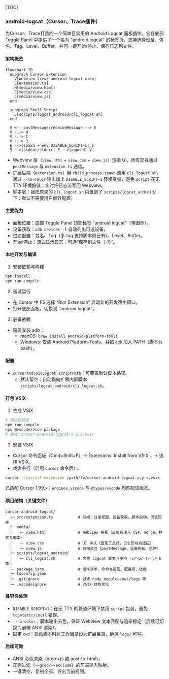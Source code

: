 [TOC]

### android-logcat（Cursor、Trace插件）

为Cursor、Trace打造的一个简单且实用的 Android Logcat 面板插件。它在底部 Toggle Panel 中提供了一个名为 “android logcat” 的标签页，支持选择设备、包名、Tag、Level、Buffer，并可一键开始/停止、保存日志到文件。

#### 架构概览

```mermaid
flowchart TB
  subgraph Cursor Extension
    V[Webview View: android-logcat-view]
    E[extension.ts]
    H[media/view.html]
    C[media/view.css]
    J[media/view.js]
  end

  subgraph Shell Script
    S[scripts/logcat_android/cli_logcat.sh]
  end

  V <-- postMessage/receiveMessage --> E
  V -.-> H
  V -.-> C
  V -.-> J
  E -->|spawn + env DISABLE_SCRIPT=1| S
  S -->|stdout/stderr| E -->|append| V
```

- Webview 层（`view.html` + `view.css` + `view.js`）渲染 UI，所有交互通过 `postMessage` 与 `extension.ts` 通信。
- 扩展后端（`extension.ts`）用 `child_process.spawn` 调用 `cli_logcat.sh`，通过 `--no-color` 输出加上 `DISABLE_SCRIPT=1` 环境变量，避免 `script` 在无 TTY 环境报错；实时把日志流写回 Webview。
- 脚本层：我把原来的 `cli_logcat.sh` 内置到了 `scripts/logcat_android/` 下；默认不需要用户额外配置。

#### 主要能力
- 面板位置：底部 Toggle Panel 顶部标签 “android logcat”（带图标）。
- 设备获取：`adb devices -l` 自动列出可选设备。
- 过滤配置：包名、Tag（多 tag 支持脚本侧已有）、Level、Buffer。
- 开始/停止：流式显示日志；可选“保存到文件（-f）”。

#### 本地开发与编译
1) 安装依赖与构建
```bash
npm install
npm run compile
```
2) 调试运行
- 在 Cursor 中 F5 选择 “Run Extension” 启动新的开发宿主窗口。
- 打开底部面板，切换到 “android logcat”。

3) 必备依赖
- 需要安装 adb：
  - macOS: `brew install android-platform-tools`
  - Windows: 安装 Android Platform-Tools，并把 `adb` 加入 PATH（脚本为 bash）。

#### 配置
- `cursorAndroidLogcat.scriptPath`：可覆盖默认脚本路径。
  - 默认留空：自动指向扩展内置脚本 `scripts/logcat_android/cli_logcat.sh`。

#### 打包 VSIX
1) 生成 VSIX
```bash
# 项目根目录
npm run compile
npx @vscode/vsce package
# 生成：cursor-android-logcat-x.y.z.vsix
```
2) 安装 VSIX
- Cursor 命令面板（Cmd+Shift+P）→ Extensions: Install from VSIX… → 选择 VSIX。
- 或命令行（启用 `cursor` 命令后）：
```bash
cursor --install-extension /path/to/cursor-android-logcat-x.y.z.vsix
```

已适配 Cursor 1.99.x：`engines.vscode` 与 `@types/vscode` 均匹配该版本。

#### 项目结构（关键文件）
```
cursor-android-logcat/
  ├─ src/extension.ts           # 后端：注册视图、设备获取、脚本启动、流式回传
  ├─ media/
  │   ├─ view.html              # Webview 模板（占位符注入 CSP、nonce、样式与脚本）
  │   ├─ view.css               # UI 样式（固定工具行，日志区域自适应）
  │   └─ view.js                # 前端交互（postMessage、设备刷新、启停）
  ├─ scripts/logcat_android/
  │   └─ cli_logcat.sh          # 内置 logcat 脚本（支持 -s/-p/-t/-l/-b 等）
  ├─ package.json               # 插件清单、命令与视图、配置项、依赖
  ├─ tsconfig.json
  ├─ .gitignore                 # 过滤 node_modules/out/logs 等
  └─ .vscodeignore              # VSIX 体积优化
```

#### 兼容性处理
- `DISABLE_SCRIPT=1`：在无 TTY 的管道环境下禁用 `script` 包装，避免 `tcgetattr/ioctl` 错误。
- `--no-color`：脚本输出去色，保证 Webview 文本匹配与渲染稳定（后续可切换为前端 ANSI 渲染）。
- 固定 `cwd`：启动脚本时将工作目录设为扩展目录，确保 `logs/` 可写。

#### 后续可做
- ANSI 彩色渲染（xterm.js 或 ansi-to-html）。
- 正则过滤（`--grep/--exclude`）的前端输入映射。
- 一键清空、复制全部、导出当前视图。


